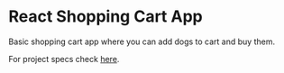 # React Shopping Cart App

Basic shopping cart app where you can add dogs to cart and buy them.

For project specs check <a href = "https://www.theodinproject.com/courses/javascript/lessons/shopping-cart">here</a>.
